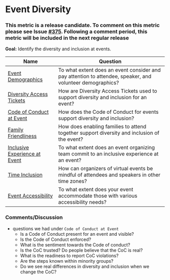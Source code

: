 # Event Diversity

### This metric is a release candidate. To comment on this metric please see Issue [#375](https://github.com/chaoss/wg-diversity-inclusion/issues/375). Following a comment period, this metric will be included in the next regular release

**Goal:** Identify the diversity and inclusion at events.

Name | Question
--- | ---
[Event Demographics](event-demographics.md) | To what extent does an event consider and pay attention to attendee, speaker, and volunteer demographics?
[Diversity Access Tickets](diversity-access-tickets.md) | How are Diversity Access Tickets used to support diversity and inclusion for an event?
[Code of Conduct at Event](event-code-of-conduct.md) | How does the Code of Conduct for events support diversity and inclusion?
[Family Friendliness](family-friendly.md) | How does enabling families to attend together support diversity and inclusion of the event?
[Inclusive Experience at Event](inclusive-experience.md) | To what extent does an event organizing team commit to an inclusive experience at an event?
[Time Inclusion](time-inclusion.md) | How can organizers of virtual events be mindful of attendees and speakers in other time zones?
[Event Accessibility](event-accessibility.md) | To what extent does your event accommodate those with various accessibility needs?


### Comments/Discussion
- questions we had under `Code of Conduct at Event`
  - Is a Code of Conduct present for an event and visible?
  - Is the Code of Conduct enforced?
  - What is the sentiment towards the Code of conduct?
  - Is the CoC trusted? Do people believe that the CoC is real?
  - What is the readiness to report CoC violations?
  - Are the steps known within minority groups?
  - Do we see real differences in diversity and inclusion when we change the CoC?
